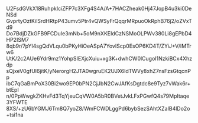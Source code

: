 U2FsdGVkX18RuhpkIciZFP7c3XFg4S4A/A+7HACZheak0Hj47JopB4u3ki0DeNSd
GvprtyOztKilSrdHRtpP43umv5Ptr4vQWSyFrQqqrMRpuoOkRphB76j2/oZVxTd9
Do7BdjDZkGFB9FCDuIe3mNb+5oM9nXKEIdCzNSMoOLPWv380Li8gEPbD4HP2ISM7
8qb9r/7pYI4sgQdVLqu0bPKyHiOeASpA7YovIScp0EsOP6KD4T/ZYiJ+V/IMTrw6
UtK/2c2AUe6Ydr9mz1YohpSIEXjcXuiu+xg3K+dwhCW0lCugoI1NzkiBCx4Xhzdp
sQjxeV0gfUl6jitK/yNerorgH2JTA0wgruEK2UJX6ldTWVy8xhZ7nsFzsGtqcnPp
ibC7qGaBmPoX30Bi2wo9EP0bPN2CjJbN2CwJAfKsDgtdc8e9Tyz7vWak6r+btEpI
n/0PpWwgkZKHvFd3TqYjeuCqVW0A5bR0BVetJvkLFxPGwfQ4s79MpItaqe3YFWTE
8XS/+zU6bYGMJ6Tm8Q7yoZ8/WmFCWDLggPd6bybSezSAhtXZaIB4lDo2o+tsi1na
